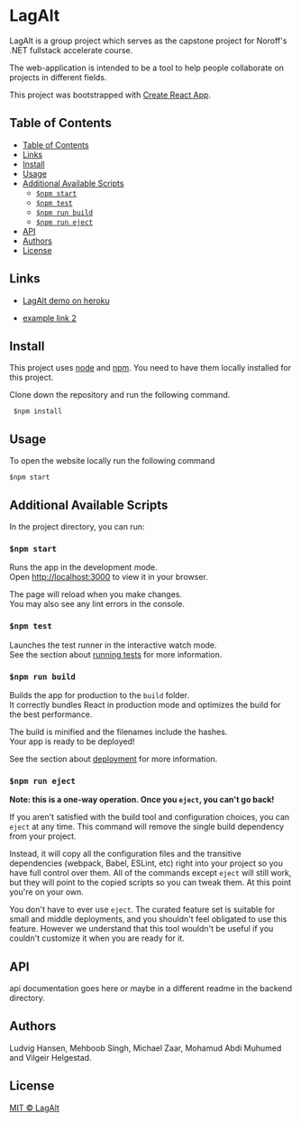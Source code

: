 # LagAlt

LagAlt is a group project which serves as the capstone project for Noroff's .NET fullstack accelerate course.

The web-application is intended to be a tool to help people collaborate on projects in different fields.

This project was bootstrapped with [Create React App](https://github.com/facebook/create-react-app).

## Table of Contents

  - [Table of Contents](#table-of-contents)
  - [Links](#links)
  - [Install](#install)
  - [Usage](#usage)
  - [Additional Available Scripts](#additional-available-scripts)
    - [`$npm start`](#npm-start)
    - [`$npm test`](#npm-test)
    - [`$npm run build`](#npm-run-build)
    - [`$npm run eject`](#npm-run-eject)
  - [API](#api)
  - [Authors](#authors)
  - [License](#license)

## Links

* [LagAlt demo on heroku](https://lagalt2030.herokuapp.com/)

* [example link 2](http://example.com/)

## Install
This project uses [node](http://nodejs.org) and [npm](https://npmjs.com). You need to have them locally installed for this project.

Clone down the repository and run the following command.

``` 
 $npm install
```

## Usage
To open the website locally run the following command

```
$npm start
```

## Additional Available Scripts

In the project directory, you can run:

### `$npm start`

Runs the app in the development mode.\
Open [http://localhost:3000](http://localhost:3000) to view it in your browser.

The page will reload when you make changes.\
You may also see any lint errors in the console.

### `$npm test`

Launches the test runner in the interactive watch mode.\
See the section about [running tests](https://facebook.github.io/create-react-app/docs/running-tests) for more information.

### `$npm run build`

Builds the app for production to the `build` folder.\
It correctly bundles React in production mode and optimizes the build for the best performance.

The build is minified and the filenames include the hashes.\
Your app is ready to be deployed!

See the section about [deployment](https://facebook.github.io/create-react-app/docs/deployment) for more information.

### `$npm run eject`

**Note: this is a one-way operation. Once you `eject`, you can't go back!**

If you aren't satisfied with the build tool and configuration choices, you can `eject` at any time. This command will remove the single build dependency from your project.

Instead, it will copy all the configuration files and the transitive dependencies (webpack, Babel, ESLint, etc) right into your project so you have full control over them. All of the commands except `eject` will still work, but they will point to the copied scripts so you can tweak them. At this point you're on your own.

You don't have to ever use `eject`. The curated feature set is suitable for small and middle deployments, and you shouldn't feel obligated to use this feature. However we understand that this tool wouldn't be useful if you couldn't customize it when you are ready for it.

## API

api documentation goes here or maybe in a different readme in the backend directory.

## Authors
Ludvig Hansen, Mehboob Singh, Michael Zaar, Mohamud Abdi Muhumed and Vilgeir Helgestad.

## License

[MIT © LagAlt](https://choosealicense.com/licenses/mit/)
